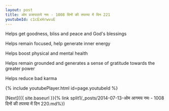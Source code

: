 ```yaml
---
layout: post
title: ओम प्रजापाठाये नमः - 1008 दिनों की तपस्या में दिन 221
youtubeId: c1cExHrwvuE
---
```

 
 
Helps get goodness, bliss and peace and God's blessings
 
Helps remain focused, help generate inner energy 
 
Helps boost physical and mental health 
 
Helps remain grounded and generates a sense of gratitude towards the greater power 
 
Helps reduce bad karma
 
 
 
 


{% include youtubePlayer.html id=page.youtubeId %}
 
[Next]({{ site.baseurl }}{% link  split1/_posts/2014-07-13-ओम आगमय नमः - 1008 दिनों की तपस्या में दिन 220.md%})
 
